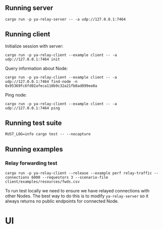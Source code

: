 ## Running server

`cargo run -p ya-relay-server -- -a udp://127.0.0.1:7464`

## Running client

Initialize session with server:

`cargo run -p ya-relay-client --example client -- -a udp://127.0.0.1:7464 init`

Query information about Node:

`cargo run -p ya-relay-client --example client -- -a udp://127.0.0.1:7464 find-node -n 0x95369fc6fd02afeca110b9c32a21fb8ad899ee0a`

Ping node:

`cargo run -p ya-relay-client --example client -- -a udp://127.0.0.1:7464 ping`

## Running test suite

`RUST_LOG=info cargo test -- --nocapture`

## Running examples

### Relay forwarding test

`cargo run -p ya-relay-client --release --example perf relay-traffic --connections 6000 --requestors 3 --scenario-file client/examples/resources/fwds.csv`

To run test locally we need to ensure we have relayed connections with other Nodes. The best way to do this is to modify `ya-relay-server`
so it always returns no public endpoints for connected Node. 

# UI

